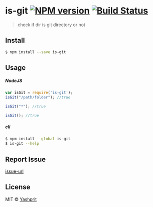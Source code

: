 #  is-git [![NPM version][npm-image]][npm-url] [![Build Status][travis-image]][travis-url]

> check if dir is git directory or not


## Install

```sh
$ npm install --save is-git
```


## Usage

##### NodeJS

```js
var isGit = require('is-git');
isGit("/path/folder"); //true

isGit("*"); //true

isGit(); //true
```

##### cli

```sh
$ npm install --global is-git
$ is-git --help
```


## Report Issue

[issue-url]


## License

MIT © [Yashprit](yashprit.github.io)

[issue-url]: https://github.com/yashprit.github.com/is-git/issues
[npm-url]: https://npmjs.org/package/is-git
[npm-image]: https://badge.fury.io/js/is-git.svg
[travis-url]: https://travis-ci.org/yashprit.github.com/is-git
[travis-image]: https://travis-ci.org/yashprit.github.com/is-git.svg?branch=master
